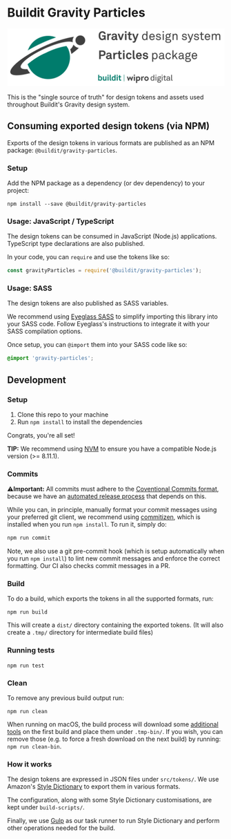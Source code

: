 # Buildit Gravity Particles
![Gravity Particles banner](./gravity-particles-banner.png)

This is the "single source of truth" for design tokens and assets used throughout Buildit's Gravity design system.


## Consuming exported design tokens (via NPM)
Exports of the design tokens in various formats are published as an NPM package: `@buildit/gravity-particles`.

### Setup
Add the NPM package as a dependency (or dev dependency) to your project:
```
npm install --save @buildit/gravity-particles
```

### Usage: JavaScript / TypeScript
The design tokens can be consumed in JavaScript (Node.js) applications. TypeScript type declarations are also published.

In your code, you can `require` and use the tokens like so:

```js
const gravityParticles = require('@buildit/gravity-particles');
```


### Usage: SASS
The design tokens are also published as SASS variables.

We recommend using [Eyeglass SASS](https://github.com/linkedin/eyeglass) to simplify importing this library into your SASS code. Follow Eyeglass's instructions to integrate it with your SASS compilation options.

Once setup, you can `@import` them into your SASS code like so:

```scss
@import 'gravity-particles';
```


## Development

### Setup
1. Clone this repo to your machine
1. Run `npm install` to install the dependencies

Congrats, you're all set!

**TIP:** We recommend using [NVM](https://github.com/creationix/nvm) to ensure you have a compatible Node.js version (>= 8.11.1).

### Commits
⚠️**Important:** All commits must adhere to the [Coventional Commits format](https://www.conventionalcommits.org/), because we have an [automated release process](https://semantic-release.gitbook.io/semantic-release/) that depends on this.

While you can, in principle, manually format your commit messages using your preferred git client, we recommend using [commitizen](http://commitizen.github.io/cz-cli/), which is installed when you run `npm install`. To run it, simply do:

```sh
npm run commit
```

Note, we also use a git pre-commit hook (which is setup automatically when you run `npm install`) to lint new commit messages and enforce the correct formatting. Our CI also checks commit messages in a PR.


### Build
To do a build, which exports the tokens in all the supported formats, run:

```
npm run build
```

This will create a `dist/` directory containing the exported tokens. (It will also create a `.tmp/` directory for intermediate build files)


### Running tests
```
npm run test
```

### Clean
To remove any previous build output run:

```
npm run clean
```

When running on macOS, the build process will download some [additional tools](https://github.com/ramonpoca/ColorTools) on the first build and place them under `.tmp-bin/`. If you wish, you can remove those (e.g. to force a fresh download on the next build) by running: `npm run clean-bin`.


### How it works
The design tokens are expressed in JSON files under `src/tokens/`. We use Amazon's [Style Dictionary](https://amzn.github.io/style-dictionary/) to export them in various formats.

The configuration, along with some Style Dictionary customisations, are kept under `build-scripts/`.

Finally, we use [Gulp](https://gulpjs.com/) as our task runner to run Style Dictionary and perform other operations needed for the build.
